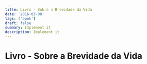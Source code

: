 ```yaml
---
title: Livro - Sobre a Brevidade da Vida
date: '2016-03-08'
tags: ['book']
draft: false
summary: Implement it
description: Implement it
---
```


# Livro - Sobre a Brevidade da Vida



